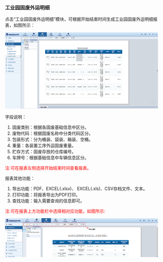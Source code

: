 ### 工业园固废外运明细

点击“工业园固废外运明细”模块，可根据开始结束时间生成工业园固废外运明细报表，如图所示：

![工业园固废外运明细](..\images\工业园固废外运明细.png)

字段说明：

1. 固废类别：根据各固废基础信息中区分。
2. 废物代码：根据固废名称中分类代码区分。
3. 包装形式：分为桶装、袋装、箱装、空桶。
4. 重量：各装置工序外运固废重量。
5. 贮存方式：固废存放的仓库编号。
6. 车牌号：根据基础信息中车辆信息区分。

<font color="#f00">注:可在报表左侧选择开始结束时间查看报表。</font>

报表其他功能：

1. 导出功能：PDF、EXCEL(.xlsx)、 EXCEL(.xls)、CSV存档文件、文本。
2. 打印功能：将报表导出为PDF打印。
3. 查找功能：输入需要查询的信息即可。

<font color="#f00">注:可在报表上方功能栏中选择相对应功能，如图所示:</font>

![报表功能](..\images\报表功能.png)
